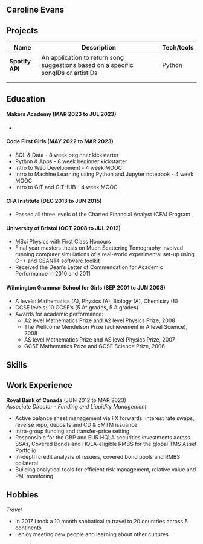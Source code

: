 ## Caroline Evans


## Projects

| Name                         | Description       | Tech/tools        |
| ---------------------------- | ----------------- | ----------------- |
| **Spotify API**              | An application to return song suggestions based on a specific songIDs or artistIDs  | Python   |
|                              |                   |                   |
|                              |                   |                   |


## Education

#### Makers Academy (MAR 2023 to JUL 2023)
- 

#### Code First Girls (MAY 2022 to MAR 2023)

- SQL & Data - 8 week beginner kickstarter
- Python & Apps - 8 week beginner kickstarter
- Intro to Web Development - 4 week MOOC
- Intro to Machine Learning using Python and Jupyter notebook - 4 week MOOC
- Intro to GIT and GITHUB - 4 week MOOC


#### CFA Institute (DEC 2013 to JUN 2015)

- Passed all three levels of the Charted Financial Analyst (CFA) Program


#### University of Bristol (OCT 2008 to JUL 2012)

- MSci Physics with First Class Honours
- Final year masters thesis on Muon Scattering Tomography involved running computer simulations of a real-world experimental set-up using C++ and GEANT4 software toolkit
- Received the Dean’s Letter of Commendation for Academic Performance in 2010 and 2011


#### Wilmington Grammar School for Girls (SEP 2001 to JUN 2008)

- A levels: Mathematics (A), Physics (A), Biology (A), Chemistry (B) 	     
- GCSE levels: 10 GCSE’s (5 A* grades, 5 A grades)
- Awards for academic performance:
    * A2 level Mathematics Prize and A2 level Physics Prize, 2008
    * The Wellcome Mendelson Prize (achievement in A level Science), 2008
    * AS level Mathematics Prize and AS level Physics Prize, 2007
    * GCSE Mathematics Prize and GCSE Science Prize, 2006



## Skills


## Work Experience

**Royal Bank of Canada** (JUN 2012 to MAR 2023)  
_Associate Director - Funding and Liquidity Management_
- Active balance sheet management via FX forwards, interest rate swaps, reverse repo, deposits and CD & EMTM issuance
- Intra-group funding and transfer-price setting
- Responsible for the GBP and EUR HQLA securities investments across SSAs, Covered Bonds and HQLA-eligible RMBS for the global TMS Asset Portfolio
- In-depth credit analysis of issuers, covered bond pools and RMBS collateral
- Building analytical tools for efficient risk management, relative value and P&L monitoring


## Hobbies

_Travel_
- In 2017 I took a 10 month sabbatical to travel to 20 countries across 5 continents
- I enjoy meeting new people and learning about other cultures

